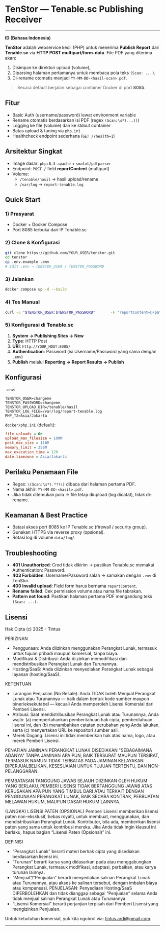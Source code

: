 
# TenStor — Tenable.sc Publishing Receiver

---

**ID (Bahasa Indonesia)**

**TenStor** adalah webservice kecil (PHP) untuk menerima **Publish Report** dari **Tenable.sc** via **HTTP POST multipart/form-data**.
File PDF yang diterima akan:
1) Disimpan ke direktori upload (volume),
2) Diparsing halaman pertamanya untuk membaca pola teks `(Scan: ...)`,
3) Di-rename otomatis menjadi `YY-MM-DD-<hasil-scan>.pdf`.

> Secara default berjalan sebagai container Docker di port **8085**.

## Fitur
- Basic Auth (username/password) lewat environment variable
- Rename otomatis berdasarkan isi PDF (regex `(Scan:\s*(...))`)
- Logging ke file (volume) dan ke stdout container
- Batas upload & tuning via `php.ini`
- Healthcheck endpoint sederhana (`GET /?health=1`)

## Arsitektur Singkat
- Image dasar: `php:8.3-apache` + `smalot/pdfparser`
- Endpoint: `POST /` field **reportContent** (multipart)
- Volume:
  - `/tenable/hasil` → hasil upload/rename
  - `/var/log` → `report-tenable.log`

## Quick Start

### 1) Prasyarat
- Docker + Docker Compose
- Port 8085 terbuka dari IP Tenable.sc

### 2) Clone & Konfigurasi
```bash
git clone https://github.com/YOUR_USER/tenstor.git
cd tenstor
cp .env.example .env
# Edit .env → TENSTOR_USER / TENSTOR_PASSWORD
```

### 3) Jalankan
```bash
docker compose up -d --build
```

### 4) Tes Manual
```bash
curl -u "$TENSTOR_USER:$TENSTOR_PASSWORD"       -F "reportContent=@/path/to/report.pdf"       http://YOUR_HOST:8085/
```

### 5) Konfigurasi di Tenable.sc
1. **System → Publishing Sites → New**
2. **Type**: HTTP Post
3. **URI**: `http://YOUR_HOST:8085/`
4. **Authentication**: Password (isi Username/Password yang sama dengan `.env`)
5. **Publish** melalui **Reporting → Report Results → Publish**

## Konfigurasi

`.env`:
```env
TENSTOR_USER=changeme
TENSTOR_PASSWORD=changeme
TENSTOR_UPLOAD_DIR=/tenable/hasil
TENSTOR_LOG_FILE=/var/log/report-tenable.log
PHP_TZ=Asia/Jakarta
```

`docker/php.ini` (default):
```ini
file_uploads = On
upload_max_filesize = 100M
post_max_size = 110M
memory_limit = 256M
max_execution_time = 120
date.timezone = Asia/Jakarta
```

## Perilaku Penamaan File
- Regex: `\(Scan:\s*(.*?)\)` dibaca dari halaman pertama PDF.
- Nama akhir: `YY-MM-DD-<hasil>.pdf`.
- Jika tidak ditemukan pola → file tetap diupload (log dicatat), tidak di-rename.

## Keamanan & Best Practice
- Batasi akses port 8085 ke IP Tenable.sc (firewall / security group).
- Gunakan HTTPS via reverse proxy (opsional).
- Rotasi log di volume `data/log/`.

## Troubleshooting
- **401 Unauthorized**: Cred tidak dikirim → pastikan Tenable.sc memakai Authentication: Password.
- **403 Forbidden**: Username/Password salah → samakan dengan `.env` di TenStor.
- **400 Invalid upload**: Field form harus bernama `reportContent`.
- **Rename failed**: Cek permission volume atau nama file tabrakan.
- **Pattern not found**: Pastikan halaman pertama PDF mengandung teks `(Scan: ...)`.

## Lisensi

Hak Cipta (c) 2025 - Tintus

PERIZINAN
- Penggunaan: Anda diizinkan menggunakan Perangkat Lunak, termasuk untuk tujuan pribadi maupun komersial, tanpa biaya.
- Modifikasi & Distribusi: Anda diizinkan memodifikasi dan mendistribusikan Perangkat Lunak dan Turunannya.
- Hosting/SaaS: Anda diizinkan menyediakan Perangkat Lunak sebagai layanan (hosting/SaaS).

KETENTUAN
- Larangan Penjualan (No Resale): Anda TIDAK boleh Menjual Perangkat Lunak atau Turunannya — baik dalam bentuk kode sumber maupun biner/eksekutabel — kecuali Anda memperoleh Lisensi Komersial dari Pemberi Lisensi.
- Atribusi: Saat mendistribusikan Perangkat Lunak atau Turunannya, Anda wajib:
  (a) mempertahankan pemberitahuan hak cipta, pemberitahuan lisensi ini, dan
  (b) menambahkan catatan perubahan yang Anda lakukan, serta
  (c) menyertakan URL ke repositori sumber asli.
- Merek Dagang: Lisensi ini tidak memberikan hak atas nama, logo, atau merek Pemberi Lisensi.

PENAFIAN JAMINAN
PERANGKAT LUNAK DISEDIAKAN "SEBAGAIMANA ADANYA" TANPA JAMINAN APA PUN, BAIK TERSURAT MAUPUN TERSIRAT, TERMASUK NAMUN TIDAK TERBATAS PADA JAMINAN KELAYAKAN DIPERJUALBELIKAN, KESESUAIAN UNTUK TUJUAN TERTENTU, DAN NON-PELANGGARAN.

PEMBATASAN TANGGUNG JAWAB
SEJAUH DIIZINKAN OLEH HUKUM YANG BERLAKU, PEMBERI LISENSI TIDAK BERTANGGUNG JAWAB ATAS KERUSAKAN APA PUN YANG TIMBUL DARI ATAU TERKAIT DENGAN PENGGUNAAN PERANGKAT LUNAK, BAIK SECARA KONTRAK, PERBUATAN MELAWAN HUKUM, MAUPUN DASAR HUKUM LAINNYA.

(LANGKA) LISENSI PATEN (OPSIONAL)
Pemberi Lisensi memberikan lisensi paten non-eksklusif, bebas royalti, untuk membuat, menggunakan, dan mendistribusikan Perangkat Lunak. Kontributor, bila ada, memberikan lisensi paten yang sama untuk kontribusi mereka. Jika Anda tidak ingin klausul ini berlaku, hapus bagian “Lisensi Paten (Opsional)” ini.

DEFINISI
- “Perangkat Lunak” berarti materi berhak cipta yang disediakan berdasarkan lisensi ini.
- “Turunan” berarti karya yang didasarkan pada atau menggabungkan Perangkat Lunak, termasuk modifikasi, adaptasi, perbaikan, atau karya turunan lainnya.
- “Menjual”/“Penjualan” berarti menyediakan salinan Perangkat Lunak atau Turunannya, atau akses ke salinan tersebut, dengan imbalan biaya atau kompensasi. PENJELASAN: Penyediaan Hosting/SaaS DIPERBOLEHKAN dan tidak dianggap sebagai “Penjualan” selama Anda tidak menjual salinan Perangkat Lunak atau Turunannya.
- “Lisensi Komersial” berarti perjanjian terpisah dari Pemberi Lisensi yang mengizinkan Penjualan.

Untuk kebutuhan komersial, yuk kita ngobrol via: tintus.ardi@gmail.com.

---

